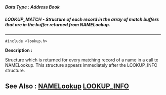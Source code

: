 ##### Data Type : Address Book
##### LOOKUP_MATCH - Structure of each record in the array of match buffers that are in the buffer returned from NAMELookup.
---
```
#include <lookup.h>
```
**Description :**

Structure which is returned for every matching record of a name in a call to 
NAMELookup.  This structure appears immediately after the LOOKUP_INFO 
structure.

**See Also :**
[NAMELookup](/reference/Func/NAMELookup)
[LOOKUP_INFO](/reference/Data/LOOKUP_INFO)
---
